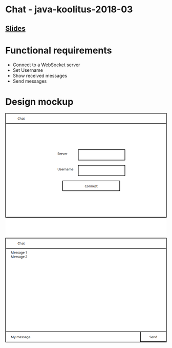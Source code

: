 # Chat - java-koolitus-2018-03

## [Slides](https://docs.google.com/presentation/d/1wjm11HDtJEvrstCHfpo1LaSiUrvTOPVugp7PiQtmrzQ)

# Functional requirements
* Connect to a WebSocket server
* Set Username
* Show received messages
* Send messages

# Design mockup
![GUI mockup](gui.png)
